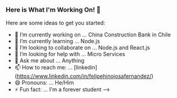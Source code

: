 ### Here is What I'm Working On! 👋

Here are some ideas to get you started:

- 🔭 I’m currently working on ... China Construction Bank in Chile
- 🌱 I’m currently learning ... Node.js
- 👯 I’m looking to collaborate on ... Node.js and React.js
- 🤔 I’m looking for help with ... Micro Services
- 💬 Ask me about ... Anything
- 📫 How to reach me: ... [linkedin] (https://www.linkedin.com/in/felipehinojosafernandez/)
- 😄 Pronouns: ... He/Him
- ⚡ Fun fact: ... I'm a forever student
-->
